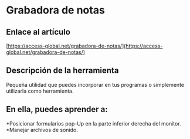 # Grabadora de notas

## Enlace al artículo

[https://access-global.net/grabadora-de-notas/](https://access-global.net/grabadora-de-notas/)

## Descripción de la herramienta
Pequeña utilidad que puedes incorporar en tus programas o simplemente utilizarla como herramienta. 

## En ella, puedes aprender a:
*Posicionar formularios pop-Up en la parte inferior derecha del monitor.
*Manejar archivos de sonido.
